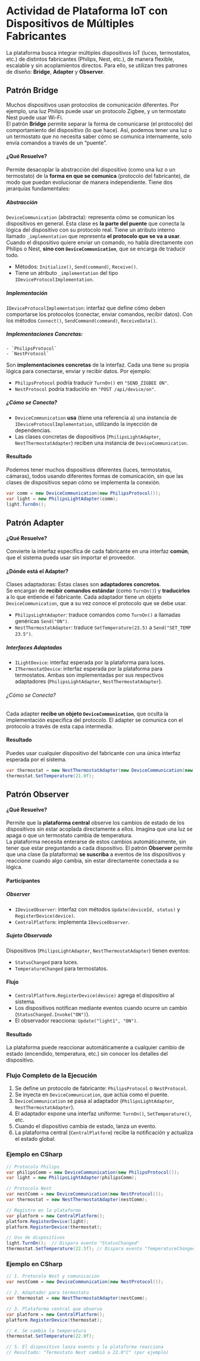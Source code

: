 # Actividad de Plataforma IoT con Dispositivos de Múltiples Fabricantes

La plataforma busca integrar múltiples dispositivos IoT (luces, termostatos, etc.) de distintos fabricantes (Philips, Nest, etc.), de manera flexible, escalable y sin acoplamientos directos. Para ello, se utilizan tres patrones de diseño: **Bridge**, **Adapter** y **Observer**.

## Patrón Bridge

Muchos dispositivos usan protocolos de comunicación diferentes. Por ejemplo, una luz Philips puede usar un protocolo Zigbee, y un termostato Nest puede usar Wi-Fi.  
El patrón **Bridge** permite separar la forma de comunicarse (el protocolo) del comportamiento del dispositivo (lo que hace).
Así, podemos tener una luz o un termostato que no necesita saber cómo se comunica internamente, solo envía comandos a través de un “puente”.

#### ¿Qué Resuelve?

Permite desacoplar la abstracción del dispositivo (como una luz o un termostato) de la **forma en que se comunica** (protocolo del fabricante), de modo que puedan evolucionar de manera independiente.
Tiene dos jerarquías fundamentales:

##### Abstracción

`DeviceCommunication` (abstracta): representa cómo se comunican los dispositivos en general. Esta clase es **la parte del puente** que conecta la lógica del dispositivo con su protocolo real.
Tiene un atributo interno llamado `_implementation` que representa **el protocolo que se va a usar**. Cuando el dispositivo quiere enviar un comando, no habla directamente con Philips o Nest, **sino con `DeviceCommunication`**, que se encarga de traducir todo.

- Métodos: `Initialize()`, `Send(command)`, `Receive()`.
- Tiene un atributo `_implementation` del tipo `IDeviceProtocolImplementation`.

##### Implementación

`IDeviceProtocolImplementation`: interfaz que define cómo deben comportarse los protocolos (conectar, enviar comandos, recibir datos). Con los métodos `Connect()`, `SendCommand(command)`, `ReceiveData()`.

##### Implementaciones Concretas:

    - `PhilipsProtocol`
    - `NestProtocol`

Son **implementaciones concretas** de la interfaz. Cada una tiene su propia lógica para conectarse, enviar y recibir datos. Por ejemplo:

- `PhilipsProtocol` podría traducir `TurnOn()` en `"SEND_ZIGBEE ON"`.
- `NestProtocol` podría traducirlo en `"POST /api/device/on"`.

##### ¿Cómo se Conecta?

- `DeviceCommunication` **usa** (tiene una referencia a) una instancia de `IDeviceProtocolImplementation`, utilizando la inyección de dependencias.
- Las clases concretas de dispositivos (`PhilipsLightAdapter`, `NestThermostatAdapter`) reciben una instancia de `DeviceCommunication`.

#### Resultado

Podemos tener muchos dispositivos diferentes (luces, termostatos, cámaras), todos usando diferentes formas de comunicación, sin que las clases de dispositivos sepan cómo se implementa la conexión.

```c#
var comm = new DeviceCommunication(new PhilipsProtocol());
var light = new PhilipsLightAdapter(comm);
light.TurnOn();
```

## Patrón Adapter

#### ¿Qué Resuelve?

Convierte la interfaz específica de cada fabricante en una interfaz **común**, que el sistema pueda usar sin importar el proveedor.

#### ¿Dónde está el Adapter?

Clases adaptadoras: Estas clases son **adaptadores concretos**.  
Se encargan de **recibir comandos estándar** (como `TurnOn()`) y **traducirlos** a lo que entiende el fabricante.
Cada adaptador tiene un objeto `DeviceCommunication`, que a su vez conoce el protocolo que se debe usar.

- `PhilipsLightAdapter`: traduce comandos como `TurnOn()` a llamadas genéricas `Send("ON")`.
- `NestThermostatAdapter`: traduce `SetTemperature(23.5)` a `Send("SET_TEMP 23.5")`.

##### Interfaces Adaptadas

- `ILightDevice`: interfaz esperada por la plataforma para luces.
- `IThermostatDevice`: interfaz esperada por la plataforma para termostatos.
  Ambas son implementadas por sus respectivos adaptadores (`PhilipsLightAdapter`, `NestThermostatAdapter`).

###### ¿Cómo se Conecta?

Cada adapter **recibe un objeto `DeviceCommunication`**, que oculta la implementación específica del protocolo. El adapter se comunica con el protocolo a través de esta capa intermedia.

#### Resultado

Puedes usar cualquier dispositivo del fabricante con una única interfaz esperada por el sistema.

```c#
var thermostat = new NestThermostatAdapter(new DeviceCommunication(new NestProtocol()));
thermostat.SetTemperature(21.0f);
```

## Patrón Observer

#### ¿Qué Resuelve?

Permite que la **plataforma central** observe los cambios de estado de los dispositivos sin estar acoplada directamente a ellos. Imagina que una luz se apaga o que un termostato cambia de temperatura.  
La plataforma necesita enterarse de estos cambios automáticamente, sin tener que estar preguntando a cada dispositivo.
El patrón **Observer** permite que una clase (la plataforma) **se suscriba** a eventos de los dispositivos y reaccione cuando algo cambia, sin estar directamente conectada a su lógica.

#### Participantes

##### Observer

- `IDeviceObserver`: interfaz con métodos `Update(deviceId, status)` y `RegisterDevice(device)`.
- `CentralPlatform`: implementa `IDeviceObserver`.

##### Sujeto Observado

Dispositivos (`PhilipsLightAdapter`, `NestThermostatAdapter`) tienen eventos:

- `StatusChanged` para luces.
- `TemperatureChanged` para termostatos.

#### Flujo

- `CentralPlatform.RegisterDevice(device)` agrega el dispositivo al sistema.
- Los dispositivos notifican mediante eventos cuando ocurre un cambio (`StatusChanged.Invoke("ON")`).
- El observador reacciona: `Update("light1", "ON")`.

#### Resultado

La plataforma puede reaccionar automáticamente a cualquier cambio de estado (encendido, temperatura, etc.) sin conocer los detalles del dispositivo.

### Flujo Completo de la Ejecución

1. Se define un protocolo de fabricante: `PhilipsProtocol` o `NestProtocol`.
2. Se inyecta en `DeviceCommunication`, que actúa como el puente.
3. `DeviceCommunication` se pasa al adaptador (`PhilipsLightAdapter`, `NestThermostatAdapter`).
4. El adaptador expone una interfaz uniforme: `TurnOn()`, `SetTemperature()`, etc.
5. Cuando el dispositivo cambia de estado, lanza un evento.
6. La plataforma central (`CentralPlatform`) recibe la notificación y actualiza el estado global.

### Ejemplo en CSharp

```c#
// Protocolo Philips
var philipsComm = new DeviceCommunication(new PhilipsProtocol());
var light = new PhilipsLightAdapter(philipsComm);

// Protocolo Nest
var nestComm = new DeviceCommunication(new NestProtocol());
var thermostat = new NestThermostatAdapter(nestComm);

// Registro en la plataforma
var platform = new CentralPlatform();
platform.RegisterDevice(light);
platform.RegisterDevice(thermostat);

// Uso de dispositivos
light.TurnOn();  // Dispara evento "StatusChanged"
thermostat.SetTemperature(22.5f); // Dispara evento "TemperatureChanged"
```

### Ejemplo en CSharp

```c#
// 1. Protocolo Nest y comunicación
var nestComm = new DeviceCommunication(new NestProtocol());

// 2. Adaptador para termostato
var thermostat = new NestThermostatAdapter(nestComm);

// 3. Plataforma central que observa
var platform = new CentralPlatform();
platform.RegisterDevice(thermostat);

// 4. Se cambia la temperatura
thermostat.SetTemperature(22.0f);

// 5. El dispositivo lanza evento y la plataforma reacciona
// Resultado: "Termostato Nest cambió a 22.0°C" (por ejemplo)
```
